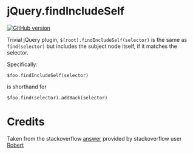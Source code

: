 # jQuery.findIncludeSelf

[![GitHub version](https://badge.fury.io/gh/ronen%2Fjquery.findIncludeSelf.png)](http://badge.fury.io/gh/ronen%2FfindIncludeSelf) 

Trivial jQuery plugin, `$(root).findIncludeSelf(selector)` is the same as `find(selector)` but includes the subject node itself, if it matches the selector.

Specifically:

    $foo.findIncludeSelf(selector)
    
is shorthand for

    $foo.find(selector).addBack(selector)


# Credits

Taken from the stackoverflow [answer](http://stackoverflow.com/a/17538213/1056941) provided by stackoverflow user [Robert](http://stackoverflow.com/users/149097/robert)
